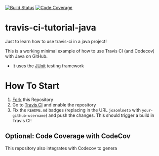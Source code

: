 [![Build Status](https://travis-ci.org/d-subrahmanyam/travis-ci-tutorial-java.svg?branch=master)](https://travis-ci.org/d-subrahmanyam/travis-ci-tutorial-java)
[![Code Coverage](https://codecov.io/github/d-subrahmanyam/travis-ci-tutorial-java/coverage.svg)](https://codecov.io/gh/d-subrahmanyam/travis-ci-tutorial-java)

# travis-ci-tutorial-java
Just to learn how to use travis-ci in a java project!

This is a working minimal example of how to use Travis CI (and Codecov) with Java on GitHub.

- It uses the [JUnit](https://junit.org) testing framework

# How To Start

1. [Fork](https://github.com/d-subrahmanyam/travis-ci-tutorial-java#fork-destination-box) this Repository
2. Go to [Travis CI](http://travis-ci.com) and enable the repository
3. Fix the `README.md` badges (replacing in the URL `joaomlneto` with `your-github-username`) and push the changes. This should trigger a build in Travis CI!

## Optional: Code Coverage with CodeCov

This repository also integrates with Codecov to genera
